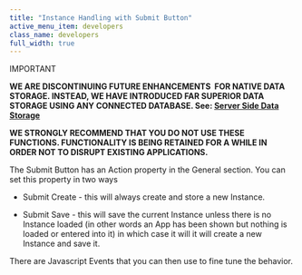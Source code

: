 ```yaml
---
title: "Instance Handling with Submit Button"
active_menu_item: developers
class_name: developers
full_width: true
---
```



IMPORTANT

**WE ARE DISCONTINUING FUTURE ENHANCEMENTS  FOR NATIVE DATA STORAGE. INSTEAD, WE HAVE INTRODUCED FAR SUPERIOR DATA STORAGE USING ANY CONNECTED DATABASE. See: [Server Side Data Storage](/developers/user-guide/product-guide/data-storage/server-side-data-storage/)**

**WE STRONGLY RECOMMEND THAT YOU DO NOT USE THESE FUNCTIONS. FUNCTIONALITY IS BEING RETAINED FOR A WHILE IN ORDER NOT TO DISRUPT EXISTING APPLICATIONS.**

The Submit Button has an Action property in the General section. You can set this property in two ways

 - Submit Create - this will always create and store a new Instance.

 - Submit Save - this will save the current Instance unless there is no Instance loaded (in other words an App has been shown but nothing is loaded or entered into it) in which case it will it will create a new Instance and save it.

There are Javascript Events that you can then use to fine tune the behavior.

